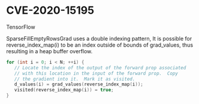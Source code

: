 # CVE-2020-15195
TensorFlow

SparseFillEmptyRowsGrad uses a double indexing pattern, It is possible for reverse_index_map(i) to be an index outside of bounds of grad_values, thus resulting in a heap buffer overflow.

```C
for (int i = 0; i < N; ++i) { 
   // Locate the index of the output of the forward prop associated 
   // with this location in the input of the forward prop.  Copy 
   // the gradient into it.  Mark it as visited. 
   d_values(i) = grad_values(reverse_index_map(i)); 
   visited(reverse_index_map(i)) = true; 
} 
```